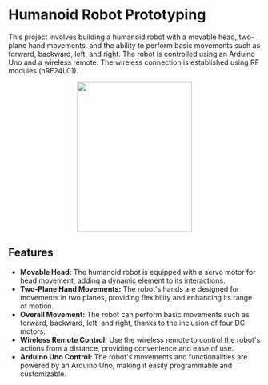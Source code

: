 # Humanoid Robot Prototyping
This project involves building a humanoid robot with a movable head, two-plane hand movements, and the ability to perform basic movements such as forward, backward, left, and right. The robot is controlled using an Arduino Uno and a wireless remote. The wireless connection is established using RF modules (nRF24L01).

<p align="center">
  <img width = "230" height = "300" src="https://github.com/shryam102/Humanoid-Robot/assets/78613519/27b388f5-dd21-402d-9d58-0becb9cfb7b4">
</p>

## Features
* **Movable Head:** The humanoid robot is equipped with a servo motor for head movement, adding a dynamic element to its interactions.
* **Two-Plane Hand Movements:** The robot's hands are designed for movements in two planes, providing flexibility and enhancing its range of motion.
* **Overall Movement:** The robot can perform basic movements such as forward, backward, left, and right, thanks to the inclusion of four DC motors.
* **Wireless Remote Control:** Use the wireless remote to control the robot's actions from a distance, providing convenience and ease of use.
* **Arduino Uno Control:** The robot's movements and functionalities are powered by an Arduino Uno, making it easily programmable and customizable.



